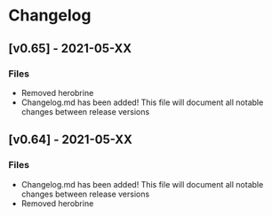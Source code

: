 # Changelog

## [v0.65] -  2021-05-XX
### Files
- Removed herobrine
- Changelog.md has been added! This file will document all notable changes between release versions

## [v0.64] -  2021-05-XX
### Files
- Changelog.md has been added! This file will document all notable changes between release versions
- Removed herobrine